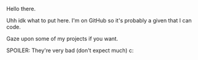 Hello there.

Uhh idk what to put here. I'm on GitHub so it's probably a given that I can code.

Gaze upon some of my projects if you want.

SPOILER: They're very bad (don't expect much) c:
